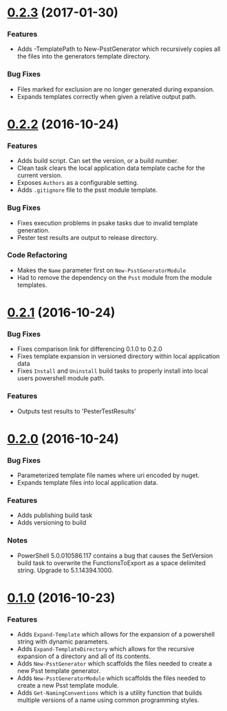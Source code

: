 # [0.2.3](https://github.com/cobster/psst/compare/0.2.2...0.2.3) (2017-01-30)

### Features

* Adds -TemplatePath to New-PsstGenerator which recursively copies all the files into the generators template directory.

### Bug Fixes 
* Files marked for exclusion are no longer generated during expansion.
* Expands templates correctly when given a relative output path.

# [0.2.2](https://github.com/cobster/psst/compare/0.2.1...0.2.2) (2016-10-24)

### Features

* Adds build script. Can set the version, or a build number.
* Clean task clears the local application data template cache for the current version.
* Exposes `Authors` as a configurable setting. 
* Adds `.gitignore` file to the psst module template.

### Bug Fixes

* Fixes execution problems in psake tasks due to invalid template generation.
* Pester test results are output to release directory.

### Code Refactoring

* Makes the `Name` parameter first on `New-PsstGeneratorModule`
* Had to remove the dependency on the `Psst` module from the module templates. 

# [0.2.1](https://github.com/cobster/psst/compare/0.2.0.0...0.2.1) (2016-10-24)

### Bug Fixes

* Fixes comparison link for differencing 0.1.0 to 0.2.0
* Fixes template expansion in versioned directory within local application data 
* Fixes `Install` and `Uninstall` build tasks to properly install into local users powershell module path.

### Features

* Outputs test results to 'PesterTestResults' 

# [0.2.0](https://github.com/cobster/psst/compare/0.1.0...0.2.0.0) (2016-10-24)

### Bug Fixes

* Parameterized template file names where uri encoded by nuget.
* Expands template files into local application data.

### Features

* Adds publishing build task
* Adds versioning to build

### Notes

* PowerShell 5.0.010586.117 contains a bug that causes the SetVersion build task to overwrite the FunctionsToExport as a space delimited string. Upgrade to 5.1.14394.1000.

# [0.1.0]() (2016-10-23)

### Features

* Adds `Expand-Template` which allows for the expansion of a powershell string with dynamic parameters.
* Adds `Expand-TemplateDirectory` which allows for the recursive expansion of a directory and all of its contents.
* Adds `New-PsstGenerator` which scaffolds the files needed to create a new Psst template generator.
* Adds `New-PsstGeneratorModule` which scaffolds the files needed to create a new Psst template module.
* Adds `Get-NamingConventions` which is a utility function that builds multiple versions of a name using common programming styles.
